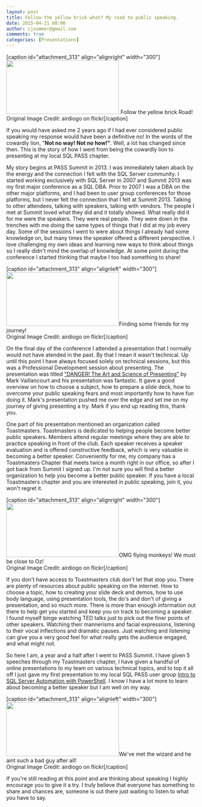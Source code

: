 ```yaml
---
layout: post
title: Follow the yellow brick what? My road to public speaking.
date: 2015-04-21 08:00
author: cjsommer@gmail.com
comments: true
categories: [Presentations]
---
```

[caption id="attachment_313" align="alignright" width="300"]<a href="https://www.flickr.com/photos/airdiogo/4640440092/in/photolist-854taN-qasP4M-4Vc66c-bm2JQG-gpetbp-4LVQGN-6CJ6GD-6oGkXC-bxbe69-6YncYr-6mZDJA-5YUTF5-anfZES-qZRVB-89pJWd-8mBLGA-5HbVeA-5NFTff-8J3yMQ-dnHE35-6YnbC8-qCzz2S-L29zt-pHjmYx-9VjT7v-74apm3-6EtsMk-4fXtai-5CENZ3-4DiG6H-ejifpk-4oNCc8-ofDpjA-ofx9FB-nYk9SC-odMNyE-nYkmiG-ofx86n-ofx8Vt-ofLSP9-ofPHep-nYmsmR-ofx6TT-nYkvgH-bmQmaC-6YmYQP-8qyToL-fP4CLa-4Cyb3o-fkR95Y" target="_blank"><img src="http://www.cjsommer.com/wp-content/uploads/2015/04/yellow-brick-road-300x143.jpg" width="300" height="143" class="size-medium wp-image-313" /></a> Follow the yellow brick Road! <br>Original Image Credit: airdiogo on flickr[/caption]

If you would have asked me 2 years ago if I had ever considered public speaking my response would have been a definitive no! In the words of the cowardly lion, "<strong>Not no way! Not no how!"</strong>. Well, a lot has changed since then. This is the story of how I went from being the cowardly lion to presenting at my local SQL PASS chapter.

My story begins at PASS Summit in 2013. I was immediately taken aback by the energy and the connection I felt with the SQL Server community. I started working exclusively with SQL Server in 2007 and Summit 2013 was my first major conference as a SQL DBA. Prior to 2007 I was a DBA on the other major platforms, and I had been to user group conferences for those platforms, but I never felt the connection that I felt at Summit 2013. Talking to other attendees, talking with speakers, talking with vendors. The people I met at Summit loved what they did and it totally showed. What really did it for me were the speakers. They were real people. They were down in the trenches with me doing the same types of things that I did at my job every day. Some of the sessions I went to were about things I already had some knowledge on, but many times the speaker offered a different perspective. I love challenging my own ideas and learning new ways to think about things so I really didn't mind the overlap of knowledge. At some point during the conference I started thinking that maybe I too had something to share! 

[caption id="attachment_313" align="alignleft" width="300"]<a href="https://www.flickr.com/photos/airdiogo/4640440092/in/photolist-854taN-qasP4M-4Vc66c-bm2JQG-gpetbp-4LVQGN-6CJ6GD-6oGkXC-bxbe69-6YncYr-6mZDJA-5YUTF5-anfZES-qZRVB-89pJWd-8mBLGA-5HbVeA-5NFTff-8J3yMQ-dnHE35-6YnbC8-qCzz2S-L29zt-pHjmYx-9VjT7v-74apm3-6EtsMk-4fXtai-5CENZ3-4DiG6H-ejifpk-4oNCc8-ofDpjA-ofx9FB-nYk9SC-odMNyE-nYkmiG-ofx86n-ofx8Vt-ofLSP9-ofPHep-nYmsmR-ofx6TT-nYkvgH-bmQmaC-6YmYQP-8qyToL-fP4CLa-4Cyb3o-fkR95Y"  target="_blank"><img src="http://www.cjsommer.com/wp-content/uploads/2015/04/yellow-brick-road-300x143.jpg" width="300" height="143" class="size-medium wp-image-313" /></a>Finding some friends for my journey! <br>Original Image Credit: airdiogo on flickr[/caption]

On the final day of the conference I attended a presentation that I normally would not have atended in the past. By that I mean it wasn't technical. Up until this point I have always focused solely on technical sessions, but this was a Professional Development session about presenting. The presentation was titled <a href="http://www.sqlpass.org/summit/2013/Sessions/SessionDetails.aspx?sid=4537" title="DANGER! The Art and Science of Presenting" target="_blank">"DANGER! The Art and Science of Presenting"</a> by Mark Vaillancourt  and his presentation was fantastic. It gave a good overview on how to choose a subject, how to prepare a slide deck, how to overcome your public speaking fears and most importantly how to have fun doing it. Mark's presentation pushed me over the edge and set me on my journey of giving presenting a try. Mark if you end up reading this, thank you. 

One part of his presentation mentioned an organization called Toastmasters. Toastmasters is dedicated to helping people become better public speakers. Members attend regular meetings where they are able to practice speaking in front of the club. Each speaker receives a speaker evaluation and is offered constructive feedback, which is very valuable in becoming a better speaker. Conveniently for me, my company has a Toastmasters Chapter that meets twice a month right in our office, so after I got back from Summit I signed up. I'm not sure you will find a better organization to help you become a better public speaker. If you have a local Toastmasters chapter and you are interested in public speaking, join it, you won't regret it.

[caption id="attachment_313" align="alignright" width="300"]<a href="https://www.flickr.com/photos/airdiogo/4640440092/in/photolist-854taN-qasP4M-4Vc66c-bm2JQG-gpetbp-4LVQGN-6CJ6GD-6oGkXC-bxbe69-6YncYr-6mZDJA-5YUTF5-anfZES-qZRVB-89pJWd-8mBLGA-5HbVeA-5NFTff-8J3yMQ-dnHE35-6YnbC8-qCzz2S-L29zt-pHjmYx-9VjT7v-74apm3-6EtsMk-4fXtai-5CENZ3-4DiG6H-ejifpk-4oNCc8-ofDpjA-ofx9FB-nYk9SC-odMNyE-nYkmiG-ofx86n-ofx8Vt-ofLSP9-ofPHep-nYmsmR-ofx6TT-nYkvgH-bmQmaC-6YmYQP-8qyToL-fP4CLa-4Cyb3o-fkR95Y"  target="_blank"><img src="http://www.cjsommer.com/wp-content/uploads/2015/04/yellow-brick-road-300x143.jpg" width="300" height="143" class="size-medium wp-image-313" /></a>OMG flying monkeys! We must be close to Oz! <br>Original Image Credit: airdiogo on flickr[/caption]

If you don't have access to Toastmasters club don't let that stop you. There are plenty of resources about public speaking on the internet. How to choose a topic, how to creating your slide deck and demos, how to use body language, using presentation tools, the do's and don't of giving a presentation, and so much more. There is more than enough information out there to help get you started and keep you on track to becoming a speaker. I found myself binge watching TED talks just to pick out the finer points of other speakers. Watching their mannerisms and facial expressions, listening to their vocal inflections and dramatic pauses. Just watching and listening can give you a very good feel for what really gets the audience engaged, and what might not.

So here I am, a year and a half after I went to PASS Summit. I have given 5 speeches through my Toastmasters chapter, I have given a handful of online presentations to my team on various technical topics, and to top it all off I just gave my first presentation to my local SQL PASS user group <a href="http://www.cjsommer.com/intro-to-sql-server-automation-with-powershell/" title="Intro to SQL Server Automation with PowerShell" target="_blank">Intro to SQL Server Automation with PowerShell</a>. I know I have a lot more to learn about becoming a better speaker but I am well on my way.

[caption id="attachment_313" align="alignleft" width="300"]<a href="https://www.flickr.com/photos/airdiogo/4640440092/in/photolist-854taN-qasP4M-4Vc66c-bm2JQG-gpetbp-4LVQGN-6CJ6GD-6oGkXC-bxbe69-6YncYr-6mZDJA-5YUTF5-anfZES-qZRVB-89pJWd-8mBLGA-5HbVeA-5NFTff-8J3yMQ-dnHE35-6YnbC8-qCzz2S-L29zt-pHjmYx-9VjT7v-74apm3-6EtsMk-4fXtai-5CENZ3-4DiG6H-ejifpk-4oNCc8-ofDpjA-ofx9FB-nYk9SC-odMNyE-nYkmiG-ofx86n-ofx8Vt-ofLSP9-ofPHep-nYmsmR-ofx6TT-nYkvgH-bmQmaC-6YmYQP-8qyToL-fP4CLa-4Cyb3o-fkR95Y"  target="_blank"><img src="http://www.cjsommer.com/wp-content/uploads/2015/04/yellow-brick-road-300x143.jpg" width="300" height="143" class="size-medium wp-image-313" /></a>We've met the wizard and he aint such a bad guy after all!<br>Original Image Credit: airdiogo on flickr[/caption]

If you're still reading at this point and are thinking about speaking I highly encourage you to give it a try. I truly believe that everyone has something to share and chances are, someone is out there just waiting to listen to what you have to say. 

